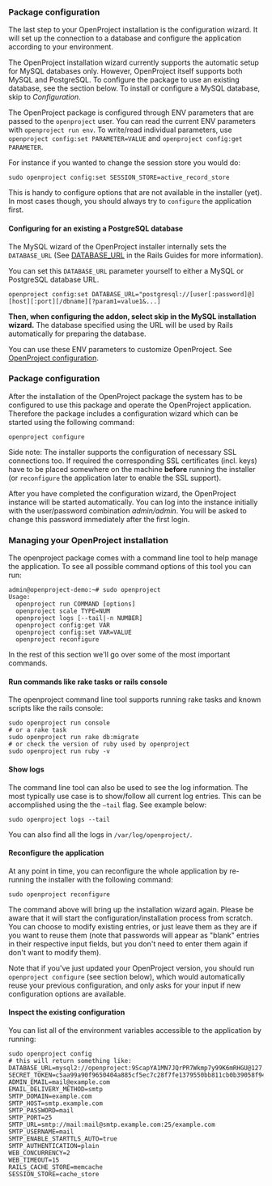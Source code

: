 
### Package configuration

The last step to your OpenProject installation is the configuration wizard. It will set up the connection to a database and configure the application according to your environment.

The OpenProject installation wizard currently supports the automatic setup for  MySQL databases only. However, OpenProject itself supports both MySQL and PostgreSQL. To configure the package to use an existing database, see the section below. To install or configure a MySQL database, skip to _Configuration_.

The OpenProject package is configured through ENV parameters that are passed to the `openproject` user. You can read the current ENV parameters with `openproject run env`. To write/read individual parameters, use `openproject config:set PARAMETER=VALUE` and `openproject config:get PARAMETER`.

For instance if you wanted to change the session store you would do:

    sudo openproject config:set SESSION_STORE=active_record_store

This is handy to configure options that are not available in the installer (yet). In most cases though, you should always try to `configure` the application first.

#### Configuring for an existing a PostgreSQL database

The MySQL wizard of the OpenProject installer internally sets the `DATABASE_URL`  (See [DATABASE_URL](http://edgeguides.rubyonrails.org/configuring.html) in the Rails Guides for more information).

You can set this `DATABASE_URL` parameter yourself to either a MySQL or PostgreSQL database URL.

    openproject config:set DATABASE_URL="postgresql://[user[:password]@][host][:port][/dbname][?param1=value1&...]

**Then, when configuring the addon, select skip in the MySQL installation wizard.** The database specified using the URL will be used by Rails automatically for preparing the database.

You can use these ENV parameters to customize OpenProject. See [OpenProject configuration](https://www.openproject.org/operations/configuration).

### Package configuration

After the installation of the OpenProject package the system has to be
configured to use this package and operate the OpenProject application.
Therefore the package includes a configuration wizard which can be started
using the following command:

    openproject configure

Side note: The installer supports the configuration of necessary SSL
connections too. If required the corresponding SSL certificates (incl. keys)
have to be placed somewhere on the machine **before** running the installer (or
`reconfigure` the application later to enable the SSL support).

After you have completed the configuration wizard, the OpenProject instance
will be started automatically. You can log into the instance initially with the
user/password combination _admin/admin_. You will be asked to change this
password immediately after the first login.

### Managing your OpenProject installation

The openproject package comes with a command line tool to help manage the
application. To see all possible command options of this tool you can run:

    admin@openproject-demo:~# sudo openproject
    Usage:
      openproject run COMMAND [options]
      openproject scale TYPE=NUM
      openproject logs [--tail|-n NUMBER]
      openproject config:get VAR
      openproject config:set VAR=VALUE
      openproject reconfigure

In the rest of this section we'll go over some of the most important commands.

#### Run commands like rake tasks or rails console

The openproject command line tool supports running rake tasks and known scripts
like the rails console:

    sudo openproject run console
    # or a rake task
    sudo openproject run rake db:migrate
    # or check the version of ruby used by openproject
    sudo openproject run ruby -v

#### Show logs

The command line tool can also be used to see the log information. The most
typically use case is to show/follow all current log entries. This can be
accomplished using the the `–tail` flag. See example below:

    sudo openproject logs --tail

You can also find all the logs in `/var/log/openproject/`.

#### Reconfigure the application

At any point in time, you can reconfigure the whole application by re-running
the installer with the following command:

    sudo openproject reconfigure

The command above will bring up the installation wizard again. Please be aware
that it will start the configuration/installation process from scratch. You can
choose to modify existing entries, or just leave them as they are if you want
to reuse them (note that passwords will appear as "blank" entries in their
respective input fields, but you don't need to enter them again if don't want
to modify them).

Note that if you've just updated your OpenProject version, you should run
`openproject configure` (see section below), which would automatically reuse
your previous configuration, and only asks for your input if new configuration
options are available.

#### Inspect the existing configuration

You can list all of the environment variables accessible to the application by running:

    sudo openproject config
    # this will return something like:
    DATABASE_URL=mysql2://openproject:9ScapYA1MN7JQrPR7Wkmp7y99K6mRHGU@127.0.0.1:3306/openproject
    SECRET_TOKEN=c5aa99a90f9650404a885cf5ec7c28f7fe1379550bb811cb0b39058f9407eaa216b9b2b22d27f58fb15ac21adb3bd16494ebe89e39ec225ef4627db048a12530
    ADMIN_EMAIL=mail@example.com
    EMAIL_DELIVERY_METHOD=smtp
    SMTP_DOMAIN=example.com
    SMTP_HOST=smtp.example.com
    SMTP_PASSWORD=mail
    SMTP_PORT=25
    SMTP_URL=smtp://mail:mail@smtp.example.com:25/example.com
    SMTP_USERNAME=mail
    SMTP_ENABLE_STARTTLS_AUTO=true
    SMTP_AUTHENTICATION=plain
    WEB_CONCURRENCY=2
    WEB_TIMEOUT=15
    RAILS_CACHE_STORE=memcache
    SESSION_STORE=cache_store
